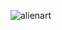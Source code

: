 <!-- from: https://giphy.com/gifs/art-cartoon-painting-jUhkz8bRXfFqpwP34k -->
![alienart](https://user-images.githubusercontent.com/118244804/221054506-4061f3be-c543-47ce-91b8-f7a72eda5a46.gif)

<!--
**ebki/ebki** is a ✨ _special_ ✨ repository because its `README.md` (this file) appears on your GitHub profile.

Here are some ideas to get you started:

- 🔭 I’m currently working on ...
- 🌱 I’m currently learning ...
- 👯 I’m looking to collaborate on ...
- 🤔 I’m looking for help with ...
- 💬 Ask me about ...
- 📫 How to reach me: ...
- 😄 Pronouns: ...
- ⚡ Fun fact: ...
-->
